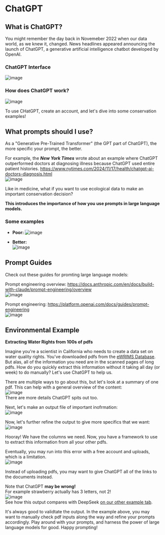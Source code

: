 # ChatGPT

## What is ChatGPT?

You might remember the day back in Novemeber 2022 when our data world, as we knew it, changed. News headlines appeared announcing the launch of ChatGPT, a generative artificial intelligence chatbot developed by OpenAI.

### ChatGPT Interface
![image](https://github.com/user-attachments/assets/031040e2-4dcb-4e4f-a04d-9213435c5995)

### How does ChatGPT work?
![image](https://github.com/user-attachments/assets/19c70f63-5890-4dd3-b251-5635d4c0303c)

To use CHatGPT, create an account, and let's dive into some conservation examples!


## What prompts should I use?

As a "Generative Pre-Trained Transformer" (the GPT part of ChatGPT), the more specific your prompt, the better.

For example, the ***New York Times*** wrote about an example where ChatGPT outperformed doctors at diagnosing illness because ChatGPT used entire patient histories. <https://www.nytimes.com/2024/11/17/health/chatgpt-ai-doctors-diagnosis.html>  
![image](https://github.com/user-attachments/assets/c48ba71f-71bd-4fb2-a23d-9ff7ee5fa015)

Like in medicine, what if you want to use ecological data to make an important conservation decision?

**This introduces the importance of how you use prompts in large language models.**

### Some examples
- **Poor:**
  ![image](https://github.com/user-attachments/assets/7cf46749-7780-4938-8541-7a48caa749ca)

- **Better:**  
  ![image](https://github.com/user-attachments/assets/7b3035a2-c228-4e4e-a5c9-cac52fa6897b)

## Prompt Guides

Check out these guides for promting large language models:

Prompt engineering overview: <https://docs.anthropic.com/en/docs/build-with-claude/prompt-engineering/overview>  
![image](https://github.com/user-attachments/assets/2c8fa5bc-82a4-455e-bcc3-3378e5111c12)

Prompt engineering: <https://platform.openai.com/docs/guides/prompt-engineering>  
![image](https://github.com/user-attachments/assets/dd793f5b-b8bb-4b8f-828d-63226d36d268)


## Environmental Example

**Extracting Water Rights from 100s of pdfs**

Imagine you're a scientist in California who needs to create a data set on water quality rights. You've downloaded pdfs from the [eWRIMS Database](https://www.waterboards.ca.gov/waterrights/water_issues/programs/ewrims/). But alas, all of the information you need are in the scanned pages of long pdfs. How do you quickly extract this information without it taking all day (or week) to do manually? Let's use ChatGPT to help us.

There are multiple ways to go about this, but let's look at a summary of one pdf. This can help with a general overview of the content:  
![image](https://github.com/user-attachments/assets/bac32db6-9692-4ecf-a338-f7246b2a5132)  
There are more details ChatGPT spits out too.

Next, let's make an output file of important inofrmation:  
![image](https://github.com/user-attachments/assets/835fab5a-4fe9-43e9-bc11-a4cb57065944)

Now, let's further refine the output to give more specifics that we want:  
![image](https://github.com/user-attachments/assets/80ae61f7-37c6-48cb-90eb-ad2ad76aff0d)

Hooray! We have the columns we need. Now, you have a framework to use to extract this information from all your other pdfs.

Eventually, you may run into this error with a free account and uploads, which is a limitation.  
![image](https://github.com/user-attachments/assets/c2f67c25-d7e9-4483-9546-b9da90ae4aee)

Instead of uploading pdfs, you may want to give ChatGPT all of the links to the documents instead.

Note that ChatGPT **may be wrong!**  
For example strawberry actually has 3 letters, not 2!  
![image](https://github.com/user-attachments/assets/bc7bae70-55c8-4794-a52c-c199eefaa967)  
See how this output compares with DeepSeek [on our other example tab](https://ahuang11.github.io/MoreThanAChatBot/level1/deepseek/).

It's always good to validtate the output. In the example above, you may want to manually check pdf inputs along the way and refine your prompts accordingly. Play around with your prompts, and harness the power of large language models for good. Happy prompting!
